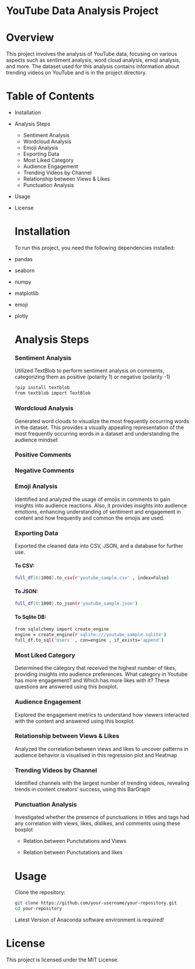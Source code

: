 # YouTube Data Analysis Project

# Overview
This project involves the analysis of YouTube data, focusing on various aspects such as sentiment analysis, word cloud analysis, emoji analysis, and more. The dataset used for this analysis contains information about trending videos on YouTube and is in the project directory.

# Table of Contents

- Installation
- Analysis Steps
  - Sentiment Analysis
  - Wordcloud Analysis
  - Emoji Analysis
  - Exporting Data
  - Most Liked Category
  - Audience Engagement
  - Trending Videos by Channel
  - Relationship between Views & Likes
  - Punctuation Analysis
- Usage
- License

  # Installation

  To run this project, you need the following dependencies installed:
- pandas
- seaborn
- numpy
- matplotlib
- emoji
- plotly

  # Analysis Steps
  
  ### Sentiment Analysis
  Utilized TextBlob to perform sentiment analysis on comments, categorizing them as positive (polarity 1) or negative (polarity -1)
  
  ```bash
  !pip install textblob
  from textblob import TextBlob
  ```
  
  ### Wordcloud Analysis
  Generated word clouds to visualize the most frequently occurring words in the dataset. This provides a visually appealing representation of the most frequently occurring words in a dataset and understanding the audience mindset

  ### Positive Comments

  ### Negative Comments
  

  ### Emoji Analysis
  Identified and analyzed the usage of emojis in comments to gain insights into audience reactions. Also, it provides insights into audience emotions, enhancing understanding of sentiment and engagement in content and 
  how frequently and common the emojis are used.
  
  ### Exporting Data
  Exported the cleaned data into CSV, JSON, and a database for further use.
  #### To CSV:
  ```bash
  full_df[0:1000].to_csv(r'youtube_sample.csv' , index=False)
  ```
  #### To JSON:
  ```bash
  full_df[0:1000].to_json(r'youtube_sample.json')
  ```
  #### To Sqlite DB:
  ```bash
  from sqlalchemy import create_engine
  engine = create_engine(r'sqlite:///youtube_sample.sqlite')
  full_df.to_sql('Users' , con=engine , if_exists='append')
  ```

  ### Most Liked Category
  Determined the category that received the highest number of likes, providing insights into audience preferences. What category in Youtube has more engagement? and Which has more likes with it? These questions are 
  answered using this boxplot.
  
  ### Audience Engagement
  Explored the engagement metrics to understand how viewers interacted with the content and answered using this boxplot.

  ### Relationship between Views & Likes
  Analyzed the correlation between views and likes to uncover patterns in audience behavior is visualised in this regression plot and Heatmap
  
  ### Trending Videos by Channel
  Identified channels with the largest number of trending videos, revealing trends in content creators' success, using this BarGraph
  
  ### Punctuation Analysis
  Investigated whether the presence of punctuations in titles and tags had any correlation with views, likes, dislikes, and comments using these boxplot

  - Relation between Punctutations and Views
   
  - Relation between Punctutations and likes

  # Usage

  Clone the repository:

  ```bash
  git clone https://github.com/your-username/your-repository.git
  cd your-repository
  ```
  Latest Version of Anaconda software environment is required!


 # License
 This project is licensed under the MIT License.



























  
  
